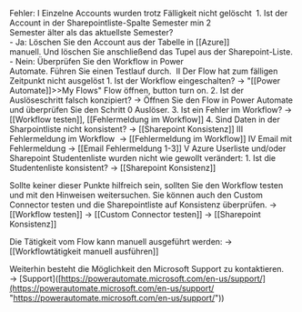 Fehler:
	I Einzelne Accounts wurden trotz Fälligkeit nicht gelöscht 
		1.  Ist der Account in der Sharepointliste-Spalte Semester min 2 Semester älter als das aktuellste Semester?     
		    - Ja: Löschen Sie den Account aus der Tabelle in [[Azure]] manuell. Und löschen Sie anschließend das Tupel aus der Sharepoint-Liste. 
		    - Nein: Überprüfen Sie den Workflow in Power Automate. Führen Sie einen Testlauf durch. 
	II Der Flow hat zum fälligen Zeitpunkt nicht ausgelöst
		1.  Ist der Workflow eingeschalten?
			-> "[[Power Automate]]>>My Flows" Flow öffnen, button turn on.
		2. Ist der Auslöseschritt falsch konzipiert?
			-> Öffnen Sie den Flow in Power Automate und überprüfen Sie den Schritt 0 Auslöser.
		3. Ist ein Fehler im Workflow?
			-> [[Workflow testen]], [[Fehlermeldung im Workflow]]
		4. Sind Daten in der Sharpointliste nicht konsistent?
			-> [[Sharepoint Konsistenz]]
	III Fehlermeldung im Workflow 
		-> [[Fehlermeldung im Workflow]]
	IV Email mit Fehlermeldung
		-> [[Email Fehlermeldung 1-3]]
	V Azure Userliste und/oder Sharepoint Studentenliste wurden nicht wie gewollt verändert:
		1. Ist die Studentenliste konsistent?
			-> [[Sharepoint Konsistenz]]	

 Sollte keiner dieser Punkte hilfreich sein, sollten Sie den Workflow testen und mit den Hinweisen weitersuchen. Sie können auch den Custom Connector testen und die Sharepointliste auf Konsistenz überprüfen.
	-> [[Workflow testen]]
	-> [[Custom Connector testen]]
	-> [[Sharepoint Konsistenz]]

Die Tätigkeit vom Flow kann manuell ausgeführt werden:
	-> [[Workflowtätigkeit manuell ausführen]]

Weiterhin besteht die Möglichkeit den Microsoft Support zu kontaktieren.  
-> [Support]([https://powerautomate.microsoft.com/en-us/support/](https://powerautomate.microsoft.com/en-us/support/ "https://powerautomate.microsoft.com/en-us/support/"))
